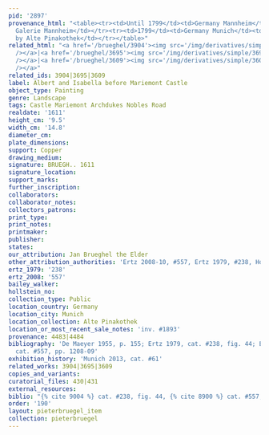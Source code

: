 ```yaml
---
pid: '2897'
provenance_html: "<table><tr><td>Until 1799</td><td>Germany Mannheim</td><td>From
  Galerie Mannheim</td></tr><tr><td>1799</td><td>Germany Munich</td><td>Purchased
  by Alte Pinakothek</td></tr></table>"
related_html: "<a href='/brueghel/3904'><img src='/img/derivatives/simple/3904/thumbnail.jpg'
  /></a>|<a href='/brueghel/3695'><img src='/img/derivatives/simple/3695/thumbnail.jpg'
  /></a>|<a href='/brueghel/3609'><img src='/img/derivatives/simple/3609/thumbnail.jpg'
  /></a>"
related_ids: 3904|3695|3609
label: Albert and Isabella before Mariemont Castle
object_type: Painting
genre: Landscape
tags: Castle Mariemont Archdukes Nobles Road
realdate: '1611'
height_cm: '9.5'
width_cm: '14.8'
diameter_cm:
plate_dimensions:
support: Copper
drawing_medium:
signature: BRUEGH.. 1611
signature_location:
support_marks:
further_inscription:
collaborators:
collaborator_notes:
collectors_patrons:
print_type:
print_notes:
printmaker:
publisher:
states:
our_attribution: Jan Brueghel the Elder
other_attribution_authorities: 'Ertz 2008-10, #557, Ertz 1979, #238, Honig database'
ertz_1979: '238'
ertz_2008: '557'
bailey_walker:
hollstein_no:
collection_type: Public
location_country: Germany
location_city: Munich
location_collection: Alte Pinakothek
location_or_most_recent_sale_notes: 'inv. #1893'
provenance: 4483|4484
bibliography: 'De Maeyer 1955, p. 155; Ertz 1979, cat. #238, fig. 44; Ertz 2008-10,
  cat. #557, pp. 1208-09'
exhibition_history: 'Munich 2013, cat. #61'
related_works: 3904|3695|3609
copies_and_variants:
curatorial_files: 430|431
external_resources:
biblio: "{% cite 9004 %} cat. #238, fig. 44, {% cite 8900 %} cat. #557, pp. 1208-09"
order: '190'
layout: pieterbruegel_item
collection: pieterbruegel
---
```

